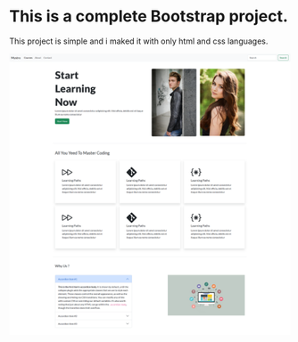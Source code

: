 # This is a complete Bootstrap project. 

This project is simple and i maked it with only html and css languages.

![](screencapture.png)
